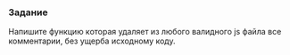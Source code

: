 ### Задание

Напишите функцию которая удаляет из любого валидного js файла все комментарии, без ущерба исходному коду.
